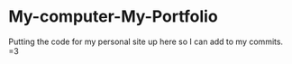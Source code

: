 # My-computer-My-Portfolio
Putting the code for my personal site up here so I can add to my commits. =3
